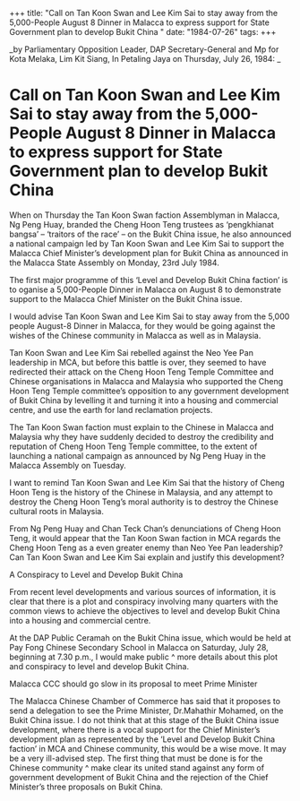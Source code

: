 +++ 
title: "Call on Tan Koon Swan and Lee Kim Sai to stay away from the 5,000-People August 8 Dinner in Malacca to express support for State Government plan to develop Bukit China "
date: "1984-07-26"
tags:
+++

_by Parliamentary Opposition Leader, DAP Secretary-General and Mp for Kota Melaka, Lim Kit Siang, In Petaling Jaya on Thursday, July 26, 1984: _

# Call on Tan Koon Swan and Lee Kim Sai to stay away from the 5,000-People August 8 Dinner in Malacca to express support for State Government plan to develop Bukit China 

When on Thursday the Tan Koon Swan faction Assemblyman in Malacca, Ng Peng Huay, branded the Cheng Hoon Teng trustees as ‘pengkhianat bangsa’ – ‘traitors of the race’ – on the Bukit China issue, he also announced a national campaign led by Tan Koon Swan and Lee Kim Sai to support the Malacca Chief Minister’s development plan for Bukit China as announced in the Malacca State Assembly on Monday, 23rd July 1984.</u>

The first major programme of this ‘Level and Develop Bukit China faction’ is to oganise a 5,000-People Dinner in Malacca on August 8 to demonstrate support to the Malacca Chief Minister on the Bukit China issue.

I would advise Tan Koon Swan and Lee Kim Sai to stay away from the 5,000 people August-8 Dinner in Malacca, for they would be going against the wishes of the Chinese community in Malacca as well as in Malaysia.

Tan Koon Swan and Lee Kim Sai rebelled against the Neo Yee Pan leadership in MCA, but before this battle is over, they seemed to have redirected their attack on the Cheng Hoon Teng Temple Committee and Chinese organisations in Malacca and Malaysia who supported the Cheng Hoon Teng Temple committee’s opposition to any government development of Bukit China by levelling it and turning it into a housing and commercial centre, and use the earth for land reclamation projects.

The Tan Koon Swan faction must explain to the Chinese in Malacca and Malaysia why they have suddenly decided to destroy the credibility and reputation of Cheng Hoon Teng Temple committee, to the extent of launching a national campaign as announced by Ng Peng Huay in the Malacca Assembly on Tuesday.

I want to remind Tan Koon Swan and Lee Kim Sai that the history of Cheng Hoon Teng is the history of the Chinese in Malaysia, and any attempt to destroy the Cheng Hoon Teng’s moral authority is to destroy the Chinese cultural roots in Malaysia.

From Ng Peng Huay and Chan Teck Chan’s denunciations of Cheng Hoon Teng, it would appear that the Tan Koon Swan faction in MCA regards the Cheng Hoon Teng as a even greater enemy than Neo Yee Pan leadership? Can Tan Koon Swan and Lee Kim Sai explain and justify this development?

A Conspiracy to Level and Develop Bukit China 

From recent level developments and various sources of information, it is clear that there is a plot and conspiracy involving many quarters with the common views to achieve the objectives to level and develop Bukit China into a housing and commercial centre.

At the DAP Public Ceramah on the Bukit China issue, which would be held at Pay Fong Chinese Secondary School in Malacca on Saturday, July 28, beginning at 7.30 p.m., I would make public ^ more details about this plot and conspiracy to level and develop Bukit China.

Malacca CCC should go slow in its proposal to meet Prime Minister

The Malacca Chinese Chamber of Commerce has said that it proposes to send a delegation to see the Prime Minister, Dr.Mahathir Mohamed, on the Bukit China issue. I do not think that at this stage of the Bukit China issue development, where there is a vocal support for the Chief Minister’s development plan as represented by the ‘Level and Develop Bukit China faction’ in MCA and Chinese community, this would be a wise move. It may be a very ill-advised step. The first thing that must be done is for the Chinese community ^ make clear its united stand against any form of government development of Bukit China and the rejection of the Chief Minister’s three proposals on Bukit China.

 
